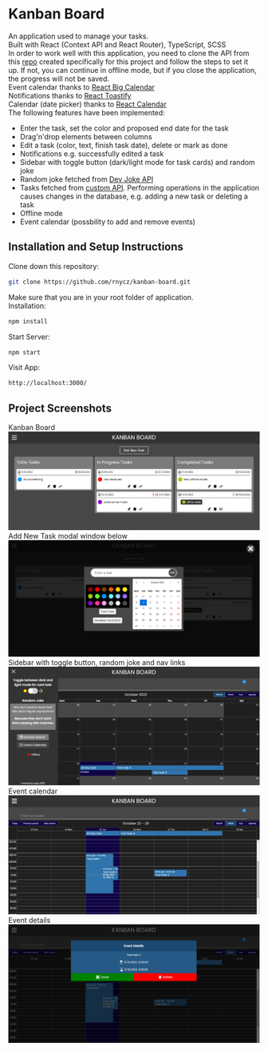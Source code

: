 # Kanban Board

An application used to manage your tasks.<br />
Built with React (Context API and React Router), TypeScript, SCSS<br />
In order to work well with this application, you need to clone the API from this [repo](https://github.com/rnycz/kanban-board-api) created specifically for this project and follow the steps to set it up. If not, you can continue in offline mode, but if you close the application, the progress will not be saved. <br />
Event calendar thanks to [React Big Calendar](http://jquense.github.io/react-big-calendar/examples/?path=/story/about-big-calendar--page) <br />
Notifications thanks to [React Toastify](https://www.npmjs.com/package/react-toastify) <br />
Calendar (date picker) thanks to [React Calendar](https://www.npmjs.com/package/react-calendar) <br />
The following features have been implemented:

-   Enter the task, set the color and proposed end date for the task
-   Drag'n'drop elements between columns
-   Edit a task (color, text, finish task date), delete or mark as done
-   Notifications e.g. successfully edited a task
-   Sidebar with toggle button (dark/light mode for task cards) and random joke
-   Random joke fetched from [Dev Joke API](https://documenter.getpostman.com/view/16443297/TzkyLee7)
-   Tasks fetched from [custom API](https://github.com/rnycz/kanban-board-api). Performing operations in the application causes changes in the database, e.g. adding a new task or deleting a task
-   Offline mode
-   Event calendar (possbility to add and remove events)

## Installation and Setup Instructions

Clone down this repository:

```bash
git clone https://github.com/rnycz/kanban-board.git
```

Make sure that you are in your root folder of application.<br />
Installation:

```bash
npm install
```

Start Server:

```bash
npm start
```

Visit App:

```bash
http://localhost:3000/
```

## Project Screenshots

Kanban Board <br />
![](./public/app-screen1.PNG) <br />
Add New Task modal window below <br />
![](./public/app-screen2.PNG) <br />
Sidebar with toggle button, random joke and nav links <br />
![](./public/app-screen3.PNG) <br />
Event calendar <br />
![](./public/app-screen4.PNG)
Event details <br />
![](./public/app-screen5.PNG)
